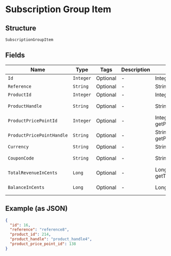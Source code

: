 
# Subscription Group Item

## Structure

`SubscriptionGroupItem`

## Fields

| Name | Type | Tags | Description | Getter | Setter |
|  --- | --- | --- | --- | --- | --- |
| `Id` | `Integer` | Optional | - | Integer getId() | setId(Integer id) |
| `Reference` | `String` | Optional | - | String getReference() | setReference(String reference) |
| `ProductId` | `Integer` | Optional | - | Integer getProductId() | setProductId(Integer productId) |
| `ProductHandle` | `String` | Optional | - | String getProductHandle() | setProductHandle(String productHandle) |
| `ProductPricePointId` | `Integer` | Optional | - | Integer getProductPricePointId() | setProductPricePointId(Integer productPricePointId) |
| `ProductPricePointHandle` | `String` | Optional | - | String getProductPricePointHandle() | setProductPricePointHandle(String productPricePointHandle) |
| `Currency` | `String` | Optional | - | String getCurrency() | setCurrency(String currency) |
| `CouponCode` | `String` | Optional | - | String getCouponCode() | setCouponCode(String couponCode) |
| `TotalRevenueInCents` | `Long` | Optional | - | Long getTotalRevenueInCents() | setTotalRevenueInCents(Long totalRevenueInCents) |
| `BalanceInCents` | `Long` | Optional | - | Long getBalanceInCents() | setBalanceInCents(Long balanceInCents) |

## Example (as JSON)

```json
{
  "id": 16,
  "reference": "reference8",
  "product_id": 214,
  "product_handle": "product_handle4",
  "product_price_point_id": 138
}
```

